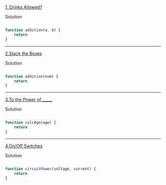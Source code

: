 [1. Drinks Allowed?](https://edabit.com/challenge/PwpJNJiysvq3AuYJ8)

Solution
```js

function addition(a, b) {
	return 
}

```
----

[2.Stack the Boxes](https://edabit.com/challenge/QifJBFwg32GNdiWQa)

Solution
```js

function addition(num) {
	return 
}

```
----

[3.To the Power of _____](https://edabit.com/challenge/H25aG5aAdmFcMpBsg)

Solution
```js

function calcAge(age) {
	return 
}

```
----

[4.On/Off Switches](https://edabit.com/challenge/EZ4H6A8pBeTYfZzQe)

Solution
```js

function circuitPower(voltage, current) {
	return 
}

```
